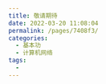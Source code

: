 ```yaml
---
title: 敬请期待
date: 2022-03-20 11:08:04
permalink: /pages/7408f3/
categories:
  - 基本功
  - 计算机网络
tags:
  - 
---
```

